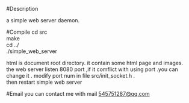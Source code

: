#Description

a simple web server  daemon. 


#Compile 
cd src  
make  
cd ../  
./simple_web_server 


html is  document root directory. it contain  some html page and images.  
the web server listen 8080 port ,if it comflict with using port .you can change it   .  modify  port num in file src/init_socket.h .  
then  restart simple web server  

#Email
you can contact me  with mail 
545751287@qq.com 
